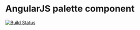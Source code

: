 # AngularJS palette component

[![Build Status](https://travis-ci.org/rjmveloso/angular-ui-bootstrap-palette.svg?branch=master)](https://travis-ci.org/rjmveloso/angular-ui-bootstrap-palette)